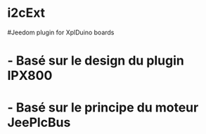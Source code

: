 # i2cExt

#Jeedom plugin for XplDuino boards
# - Basé sur le design du plugin IPX800
# - Basé sur le principe du moteur JeePlcBus